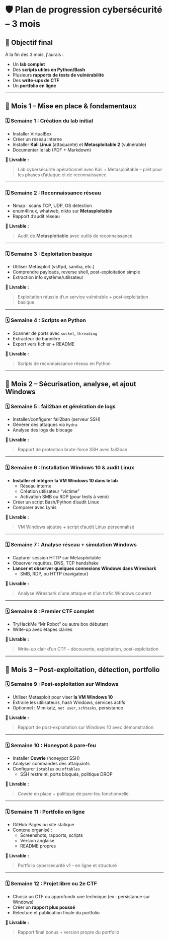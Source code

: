 
# 🛡️ Plan de progression cybersécurité – 3 mois

## 🎯 Objectif final

À la fin des 3 mois, j'aurais :
- Un **lab complet**
- Des **scripts utiles en Python/Bash**
- Plusieurs **rapports de tests de vulnérabilité**
- Des **write-ups de CTF**
- Un **portfolio en ligne**

---

## 🔽 Mois 1 – Mise en place & fondamentaux

### 🗓️ Semaine 1 : Création du lab initial
- Installer VirtualBox
- Créer un réseau interne
- Installer **Kali Linux** (attaquante) et **Metasploitable 2** (vulnérable)
- Documenter le lab (PDF + Markdown)

**📌 Livrable :**
> Lab cybersécurité opérationnel avec Kali + Metasploitable – prêt pour les phases d’attaque et de reconnaissance

---

### 🗓️ Semaine 2 : Reconnaissance réseau
- Nmap : scans TCP, UDP, OS detection
- enum4linux, whatweb, nikto sur **Metasploitable**
- Rapport d’audit réseau

**📌 Livrable :**
> Audit de **Metasploitable** avec outils de reconnaissance

---

### 🗓️ Semaine 3 : Exploitation basique
- Utiliser Metasploit (vsftpd, samba, etc.)
- Comprendre payloads, reverse shell, post-exploitation simple
- Extraction info système/utilisateur

**📌 Livrable :**
> Exploitation réussie d’un service vulnérable + post-exploitation basique

---

### 🗓️ Semaine 4 : Scripts en Python
- Scanner de ports avec `socket`, `threading`
- Extracteur de bannière
- Export vers fichier + README

**📌 Livrable :**
> Scripts de reconnaissance réseau en Python

---

## 🧪 Mois 2 – Sécurisation, analyse, et ajout Windows

### 🗓️ Semaine 5 : fail2ban et génération de logs
- Installer/configurer fail2ban (serveur SSH)
- Générer des attaques via `Hydra`
- Analyse des logs de blocage

**📌 Livrable :**
> Rapport de protection brute-force SSH avec fail2ban

---

### 🗓️ Semaine 6 : Installation Windows 10 & audit Linux
- **Installer et intégrer la VM Windows 10 dans le lab**
  - Réseau interne
  - Création utilisateur “victime”
  - Activation SMB ou RDP (pour tests à venir)
- Créer un script Bash/Python d’audit Linux
- Comparer avec Lynis

**📌 Livrable :**
> VM Windows ajoutée + script d’audit Linux personnalisé

---

### 🗓️ Semaine 7 : Analyse réseau + simulation Windows
- Capturer session HTTP sur Metasploitable
- Observer requêtes, DNS, TCP handshake
- **Lancer et observer quelques connexions Windows dans Wireshark**
  - SMB, RDP, ou HTTP (navigateur)

**📌 Livrable :**
> Analyse Wireshark d’une attaque et d’un trafic Windows courant

---

### 🗓️ Semaine 8 : Premier CTF complet
- TryHackMe “Mr Robot” ou autre box débutant
- Write-up avec étapes claires

**📌 Livrable :**
> Write-up clair d’un CTF – découverte, exploitation, post-exploitation

---

## 🧱 Mois 3 – Post-exploitation, détection, portfolio

### 🗓️ Semaine 9 : Post-exploitation sur Windows
- Utiliser Metasploit pour viser **la VM Windows 10**
- Extraire les utilisateurs, hash Windows, services actifs
- Optionnel : Mimikatz, `net user`, `schtasks`, persistance

**📌 Livrable :**
> Rapport de post-exploitation sur Windows 10 avec démonstration

---

### 🗓️ Semaine 10 : Honeypot & pare-feu
- Installer **Cowrie** (honeypot SSH)
- Analyser commandes des attaquants
- Configurer `iptables` ou `nftables`
  - SSH restreint, ports bloqués, politique DROP

**📌 Livrable :**
> Cowrie en place + politique de pare-feu fonctionnelle

---

### 🗓️ Semaine 11 : Portfolio en ligne
- GitHub Pages ou site statique
- Contenu organisé :
  - Screenshots, rapports, scripts
  - Version anglaise
  - README propres

**📌 Livrable :**
> Portfolio cybersécurité v1 – en ligne et structuré

---

### 🗓️ Semaine 12 : Projet libre ou 2e CTF
- Choisir un CTF ou approfondir une technique (ex : persistance sur Windows)
- Créer un **rapport plus poussé**
- Relecture et publication finale du portfolio

**📌 Livrable :**
> Rapport final bonus + version propre du portfolio